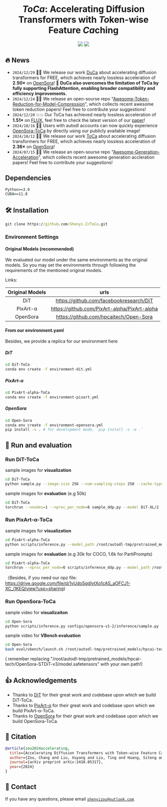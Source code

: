 <div align=center>
  
# *ToCa*: Accelerating Diffusion Transformers with *To*ken-wise Feature *Ca*ching

<p>
<a href='https://arxiv.org/abs/2410.05317'><img src='https://img.shields.io/badge/Paper-arXiv-red'></a>
<a href='https://toca2024.github.io/ToCa/'><img src='https://img.shields.io/badge/Project-Page-blue'></a>
</p>

</div>

## 🔥 News

* `2024/12/29` 🚀🚀 We release our work [DuCa](https://arxiv.org/abs/2412.18911) about accelerating diffusion transformers for FREE, which achieves nearly lossless acceleration of **2.50×** on [OpenSora](https://github.com/hpcaitech/Open-Sora)! 🎉 **DuCa also overcomes the limitation of ToCa by fully supporting FlashAttention, enabling broader compatibility and efficiency improvements.**
* `2024/12/24` 🤗🤗 We release an open-sourse repo "[Awesome-Token-Reduction-for-Model-Compression](https://github.com/xuyang-liu16/Awesome-Token-Reduction-for-Model-Compression)", which collects recent awesome token reduction papers! Feel free to contribute your suggestions!
* `2024/12/20` 💥💥 Our ToCa has achieved nearly lossless acceleration of **1.51×** on [FLUX](https://huggingface.co/spaces/black-forest-labs/FLUX.1-schnell), feel free to check the latest version of our [paper](https://arxiv.org/pdf/2410.05317#page=19)!
* `2024/10/16` 🤗🤗 Users with autodl accounts can now quickly experience [OpenSora-ToCa](https://www.codewithgpu.com/i/Shenyi-Z/ToCa/OpenSora-ToCa) by directly using our publicly available image!
* `2024/10/12` 🚀🚀 We release our work [ToCa](https://arxiv.org/abs/2410.05317) about accelerating diffusion transformers for FREE, which achieves nearly lossless acceleration of **2.36×** on [OpenSora](https://github.com/hpcaitech/Open-Sora)!
* `2024/07/15` 🤗🤗 We release an open-sourse repo "[Awesome-Generation-Acceleration](https://github.com/xuyang-liu16/Awesome-Generation-Acceleration)", which collects recent awesome generation accleration papers! Feel free to contribute your suggestions!

##  Dependencies
``` cmd
Python>=3.9
CUDA>=11.8
```

## 🛠 Installation

``` cmd
git clone https://github.com/Shenyi-Z/ToCa.git
```

### Environment Settings

#### Original Models (recommended)

We evaluated our model under the same environments as the original models.
So you may set the environments through following the requirements of the mentioned original models.

Links: 

| Original  Models  |                     urls                     |
| :---------------: | :------------------------------------------: |
|        DiT        |   https://github.com/facebookresearch/DiT    |
|     PixArt-α      | https://github.com/PixArt-alpha/PixArt-alpha |
|     OpenSora      |    https://github.com/hpcaitech/Open-Sora    |


#### From our environment.yaml

Besides, we provide a replica for our environment here

##### DiT

```bash
cd DiT-ToCa
conda env create -f environment-dit.yml
```

##### PixArt-α

```bash
cd PixArt-alpha-ToCa
conda env create -f environment-pixart.yml
```

##### OpenSora

```bash
cd Open-Sora
conda env create -f environment-opensora.yml
pip install -v . # for development mode, `pip install -v -e .`
```

## 🚀 Run and evaluation

### Run DiT-ToCa

sample images for **visualization**

```bash
cd DiT-ToCa
python sample.py --image-size 256 --num-sampling-steps 250 --cache-type attention --fresh-threshold 4 --fresh-ratio 0.07 --ratio-scheduler ToCa  --force-fresh global --soft-fresh-weight 0.25
```

sample images for **evaluation** (e.g 50k)

```bash
cd DiT-ToCa
torchrun --nnodes=1 --nproc_per_node=6 sample_ddp.py --model DiT-XL/2 --per-proc-batch-size 150 --image-size 256 --cfg-scale 1.5 --num-sampling-steps 250 --cache-type attention --fresh-ratio 0.07 --ratio-scheduler ToCa --force-fresh global --fresh-threshold 4 --soft-fresh-weight 0.25 --num-fid-samples 50000
```

### Run PixArt-α-ToCa

sample images for **visualization**

```bash
cd PixArt-alpha-ToCa
python scripts/inference.py --model_path /root/autodl-tmp/pretrained_models/PixArt-XL-2-256x256.pth --image_size 256 --bs 100 --txt_file /root/autodl-tmp/test.txt --fresh_threshold 3 --fresh_ratio 0.30 --cache_type attention --force_fresh global --soft_fresh_weight 0.25 --ratio_scheduler ToCa
```

sample images for **evaluation** (e.g 30k for COCO, 1.6k for PartiPrompts)

```bash
cd PixArt-alpha-ToCa
torchrun --nproc_per_node=6 scripts/inference_ddp.py --model_path /root/autodl-tmp/pretrained_models/PixArt-XL-2-256x256.pth --image_size 256 --bs 100 --txt_file /root/autodl-tmp/COCO/COCO_caption_prompts_30k.txt --fresh_threshold 3 --fresh_ratio 0.30 --cache_type attention --force_fresh global --soft_fresh_weight 0.25 --ratio_scheduler ToCa
```

（Besides, if you need our npz file: https://drive.google.com/file/d/1vUdoSgdIvtXo1cAS_aOFCJ1-XC_i1KEQ/view?usp=sharing)

### Run OpenSora-ToCa

sample video for **visualizaiton**

```bash
cd Open-Sora
python scripts/inference.py configs/opensora-v1-2/inference/sample.py   --num-frames 2s --resolution 480p --aspect-ratio 9:16   --prompt "a beautiful waterfall"
```

sample video for **VBench evaluation**

```bash
cd Open-Sora
bash eval/vbench/launch.sh /root/autodl-tmp/pretrained_models/hpcai-tech/OpenSora-STDiT-v3/model.safetensors 51 opensora-ToCa 480p 9:16
```

( remember replacing  "/root/autodl-tmp/pretrained_models/hpcai-tech/OpenSora-STDiT-v3/model.safetensors" with your own path!)

## 👍 Acknowledgements
- Thanks to [DiT](https://github.com/facebookresearch/DiT) for their great work and codebase upon which we build DiT-ToCa.
- Thanks to [PixArt-α](https://github.com/PixArt-alpha/PixArt-alpha) for their great work and codebase upon which we build PixArt-α-ToCa.
- Thanks to [OpenSora](https://github.com/hpcaitech/Open-Sora) for their great work and codebase upon which we build OpenSora-ToCa.

## 📌 Citation
```bibtex
@article{zou2024accelerating,
  title={Accelerating Diffusion Transformers with Token-wise Feature Caching},
  author={Zou, Chang and Liu, Xuyang and Liu, Ting and Huang, Siteng and Zhang, Linfeng},
  journal={arXiv preprint arXiv:2410.05317},
  year={2024}
}
```

## :e-mail: Contact
If you have any questions, please email [`shenyizou@outlook.com`](mailto:shenyizou@outlook.com).
